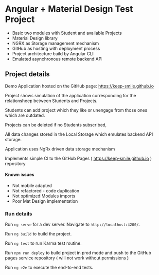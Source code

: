 # Angular + Material Design Test Project

- Basic two modules with Student and available Projects
- Material Design library
- NGRX as Storage management mechanism
- GitHub as hosting with deployment process
- Project architecture build by Angular CLI
- Emulated asynchronous remote backend API


## Project details

Demo Application hosted on the GitHub page: https://keep-smile.github.io

Project shows simulation of the application corresponding for the relationsheep between Students and Projects.

Students can add project which they like or unengage from those ones which are outdated.

Projects can be deleted if no Students subscribed,

All data changes stored in the Local Storage which emulates backend API storage.

Application uses NgRx driven data storage mechanism 

Implements simple CI to the GitHub Pages ( https://keep-smile.github.io ) repository 


#### Known issues

- Not mobile adapted
- Not refactored - code duplication  
- Not optimized Modules imports
- Poor Mat Design implementation


### Run details

Run `ng serve` for a dev server. Navigate to `http://localhost:4200/`.

Run `ng build` to build the project.

Run `ng test` to run Karma test routine.

Run `npm run deploy` to build project in prod mode and push to the GitHub pages service repository ( will not work without permissions ) 

Run `ng e2e` to execute the end-to-end tests.
